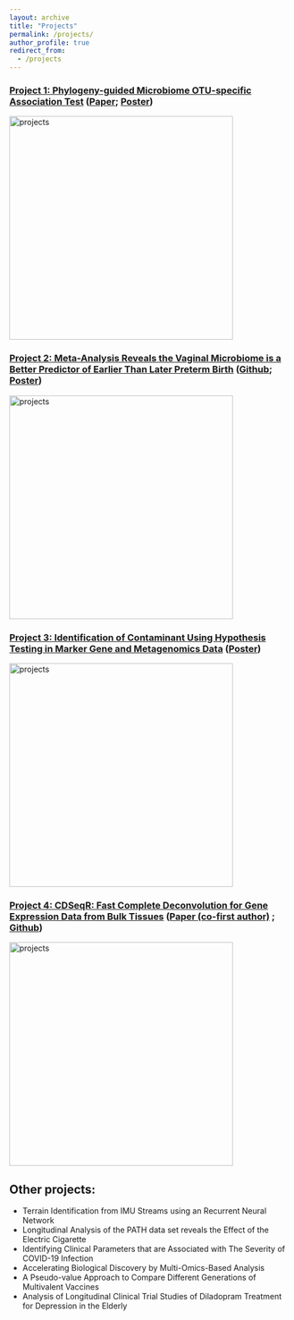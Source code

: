 ```yaml
---
layout: archive
title: "Projects"
permalink: /projects/
author_profile: true
redirect_from:
  - /projects
---
```


### [Project 1: Phylogeny-guided Microbiome OTU-specific Association Test](http://hczdavid.github.io/projects/project1) ([Paper](https://microbiomejournal.biomedcentral.com/articles/10.1186/s40168-022-01266-3); [Poster](http://hczdavid.github.io/files/JSM_post.pdf))

<img src="http://hczdavid.github.io/images/project1.png" alt="projects" width="400"/>

### [Project 2: Meta-Analysis Reveals the Vaginal Microbiome is a Better Predictor of Earlier Than Later Preterm Birth](http://hczdavid.github.io/projects/project2) ([Github](https://github.com/hczdavid/metaManuscript); [Poster](http://hczdavid.github.io/files/symposium.pdf))

<img src="http://hczdavid.github.io/images/sum_plot.png" alt="projects" width="400"/>


### [Project 3: Identification of Contaminant Using Hypothesis Testing in Marker Gene and Metagenomics Data](http://hczdavid.github.io/projects/project3) ([Poster](http://hczdavid.github.io/files/tcontam.pdf))

<img src="http://hczdavid.github.io/images/tcontam.png" alt="projects" width="400"/>


### [Project 4: CDSeqR: Fast Complete Deconvolution for Gene Expression Data from Bulk Tissues](http://hczdavid.github.io/projects/project4) ([Paper (co-first author)](https://bmcbioinformatics.biomedcentral.com/articles/10.1186/s12859-021-04186-5) ; [Github](https://github.com/hczdavid/CDSeq))

<img src="http://hczdavid.github.io/images/cdseq.png" alt="projects" width="400"/>



## Other projects:

  * Terrain Identification from IMU Streams using an Recurrent Neural Network
  * Longitudinal Analysis of the PATH data set reveals the Effect of the Electric Cigarette
  * Identifying Clinical Parameters that are Associated with The Severity of COVID-19 Infection
  * Accelerating Biological Discovery by Multi-Omics-Based Analysis
  * A Pseudo-value Approach to Compare Different Generations of Multivalent Vaccines
  * Analysis of Longitudinal Clinical Trial Studies of Diladopram Treatment for Depression in the Elderly

  
  
  
  
  
  
  
  
  
  
